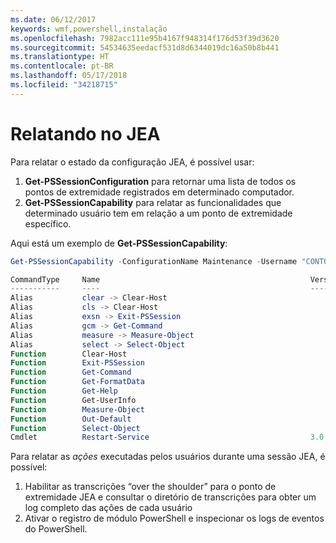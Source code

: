 ```yaml
---
ms.date: 06/12/2017
keywords: wmf,powershell,instalação
ms.openlocfilehash: 7982acc111e95b4167f948314f176d53f39d3620
ms.sourcegitcommit: 54534635eedacf531d8d6344019dc16a50b8b441
ms.translationtype: HT
ms.contentlocale: pt-BR
ms.lasthandoff: 05/17/2018
ms.locfileid: "34218715"
---
```

# <a name="reporting-on-jea"></a>Relatando no JEA
Para relatar o estado da configuração JEA, é possível usar:
1.  **Get-PSSessionConfiguration** para retornar uma lista de todos os pontos de extremidade registrados em determinado computador.
2.  **Get-PSSessionCapability** para relatar as funcionalidades que determinado usuário tem em relação a um ponto de extremidade específico.

Aqui está um exemplo de **Get-PSSessionCapability**:
```powershell
Get-PSSessionCapability -ConfigurationName Maintenance -Username "CONTOSO\JohnDoe"

CommandType     Name                                               Version    Source
-----------     ----                                               -------    ------
Alias           clear -> Clear-Host
Alias           cls -> Clear-Host
Alias           exsn -> Exit-PSSession
Alias           gcm -> Get-Command
Alias           measure -> Measure-Object
Alias           select -> Select-Object
Function        Clear-Host
Function        Exit-PSSession
Function        Get-Command
Function        Get-FormatData
Function        Get-Help
Function        Get-UserInfo
Function        Measure-Object
Function        Out-Default
Function        Select-Object
Cmdlet          Restart-Service                                    3.0.0.0 Microsof...


```

Para relatar as _ações_ executadas pelos usuários durante uma sessão JEA, é possível:
1. Habilitar as transcrições “over the shoulder” para o ponto de extremidade JEA e consultar o diretório de transcrições para obter um log completo das ações de cada usuário
2. Ativar o registro de módulo PowerShell e inspecionar os logs de eventos do PowerShell.
